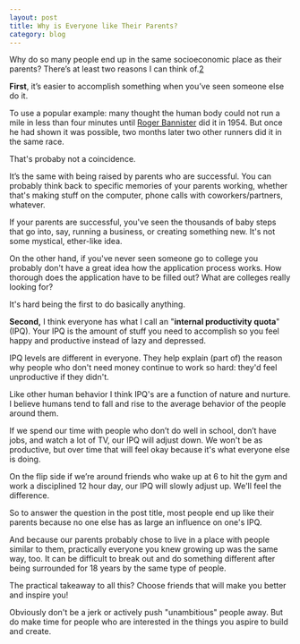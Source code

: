 ```yaml
---
layout: post
title: Why is Everyone like Their Parents?
category: blog
---
```


Why do so many people end up in the same socioeconomic place as their parents? There’s at least two reasons I can think of.[2]

**First**, it’s easier to accomplish something when you’ve seen someone else do it.  

To use a popular example: many thought the human body could not run a mile in less than four minutes until [Roger Bannister][1] did it in 1954. But once he had shown it was possible, two months later two other runners did it in the same race.

That's probaby not a coincidence.

It’s the same with being raised by parents who are successful. You can probably think back to specific memories of your parents working, whether that's making stuff on the computer, phone calls with coworkers/partners, whatever.

If your parents are successful, you've seen the thousands of baby steps that go into, say, running a business, or creating something new. It's not some mystical, ether-like idea.

On the other hand, if you've never seen someone go to college you probably don't have a great idea how the application process works. How thorough does the application have to be filled out? What are colleges really looking for?

It's hard being the first to do basically anything.

**Second,** I think everyone has what I call an "**internal productivity quota**" (IPQ). Your IPQ is the amount of stuff you need to accomplish so you feel happy and productive instead of lazy and depressed. 

IPQ levels are different in everyone. They help explain (part of) the reason why people who don't need money continue to work so hard: they'd feel unproductive if they didn't.

Like other human behavior I think IPQ's are a function of nature and nurture. I believe humans tend to fall and rise to the average behavior of the people around them.

If we spend our time with people who don’t do well in school, don’t have jobs, and watch a lot of TV, our IPQ will adjust down. We won't be as productive, but over time that will feel okay because it's what everyone else is doing.

On the flip side if we’re around friends who wake up at 6 to hit the gym and work a disciplined 12 hour day, our IPQ will slowly adjust up. We'll feel the difference.

So to answer the question in the post title, most people end up like their parents because no one else has as large an influence on one's IPQ.

And because our parents probably chose to live in a place with people similar to them, practically everyone you knew growing up was the same way, too. It can be difficult to break out and do something different after being surrounded for 18 years by the same type of people.

The practical takeaway to all this? Choose friends that will make you better and inspire you! 

Obviously don't be a jerk or actively push "unambitious" people away. But do make time for people who are interested in the things you aspire to build and create.

   [1]: http://en.wikipedia.org/wiki/Roger_Bannister (Roger Bannister)
   [2]: Test